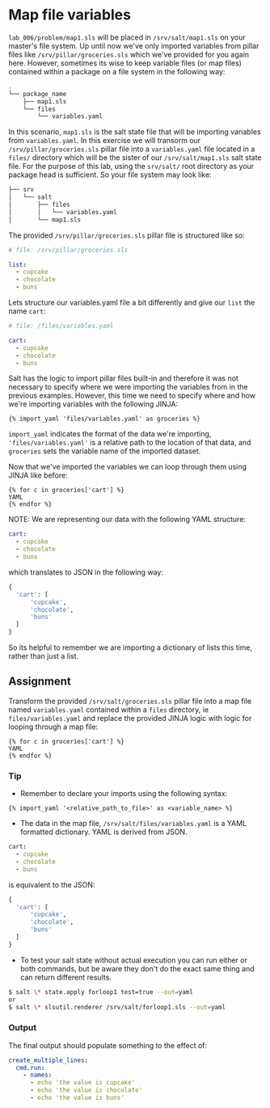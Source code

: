 # Map file variables
`lab_006/problem/map1.sls` will be placed in `/srv/salt/map1.sls` on your master's file system. Up until now we've only imported variables from pillar files like `/srv/pillar/groceries.sls` which we've provided for you again here. However, sometimes its wise to keep variable files (or map files) contained within a package on a file system in the following way:
```BASH
.
└── package_name
    ├── map1.sls
    └── files
        └── variables.yaml
```
In this scenario, `map1.sls` is the salt state file that will be importing variables from `variables.yaml`. In this exercise we will transorm our `/srv/pillar/groceries.sls` pillar file into a `variables.yaml` file located in a `files/` directory which will be the sister of our `/srv/salt/map1.sls` salt state file. For the purpose of this lab, using the `srv/salt/` root directory as your package head is sufficient. So your file system may look like:
```BASH
├── srv
│   └── salt
│       ├── files
│       │   └── variables.yaml
│       └── map1.sls
```
The provided `/srv/pillar/groceries.sls` pillar file is structured like so:
```YAML
# file: /srv/pillar/groceries.sls

list:
  - cupcake
  - chocolate
  - buns
```
Lets structure our variables.yaml file a bit differently and give our `list` the name `cart`:
```YAML
# file: /files/variables.yaml

cart:
  - cupcake
  - chocolate
  - buns
```
Salt has the logic to import pillar files built-in and therefore it was not necessary to specify where we were importing the variables from in the previous examples. However, this time we need to specify where and how we're importing variables with the following JINJA:
```JINJA
{% import_yaml 'files/variables.yaml' as groceries %}
```
`import_yaml` indicates the format of the data we're importing, `'files/variables.yaml'` is a relative path to the location of that data, and `groceries` sets the variable name of the imported dataset. 

Now that we've imported the variables we can loop through them using JINJA like before:
```JINJA
{% for c in groceries['cart'] %}
YAML
{% endfor %}
```
NOTE: We are representing our data with the following YAML structure:
```YAML
cart:
  - cupcake
  - chocolate
  - buns
```
which translates to JSON in the following way:
```PYTHON
{
  'cart': [
      'cupcake',
      'chocolate',
      'buns'
  ]
}
```
So its helpful to remember we are importing a dictionary of lists this time, rather than just a list. 


## Assignment

Transform the provided `/srv/salt/groceries.sls` pillar file into a map file named `variables.yaml` contained within a `files` directory, ie `files/variables.yaml` and replace the provided JINJA logic with logic for looping through a map file:
```JINJA
{% for c in groceries['cart'] %}
YAML
{% endfor %}
```


### Tip
- Remember to declare your imports using the following syntax:
```JINJA
{% import_yaml '<relative_path_to_file>' as <variable_name> %}
```
- The data in the map file, `/srv/salt/files/variables.yaml` is a YAML formatted dictionary. YAML is derived from JSON.
```YAML
cart:
  - cupcake
  - chocolate
  - buns
```
is equivalent to the JSON:
```PYTHON
{
  'cart': [
      'cupcake',
      'chocolate',
      'buns'
  ]
}
```
- To test your salt state without actual execution you can run either or both commands, but be aware they don't do the exact same thing and can return different results.
```BASH
$ salt \* state.apply forloop1 test=true --out=yaml
or
$ salt \* slsutil.renderer /srv/salt/forloop1.sls --out=yaml
```

### Output
The final output should populate something to the effect of:
```YAML
create_multiple_lines:
  cmd.run:
    - names:
      - echo 'the value is cupcake'
      - echo 'the value is chocolate'
      - echo 'the value is buns'
 ```
